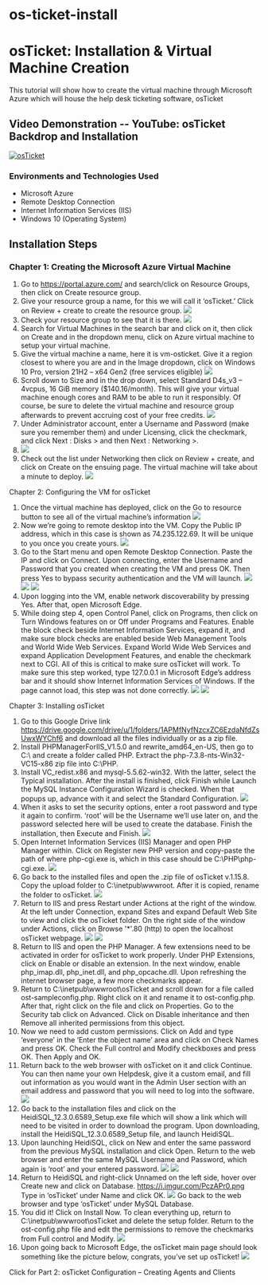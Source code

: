 # os-ticket-install

# osTicket: Installation & Virtual Machine Creation
This tutorial will show how to create the virtual machine through Microsoft Azure which will house the help desk ticketing software, osTicket

## Video Demonstration -- YouTube: osTicket Backdrop and Installation
[![osTicket](http://i.imgur.com/rnBht8B.png)](http://youtu.be/FpdC_98Ekgs)

### Environments and Technologies Used
+ Microsoft Azure
+ Remote Desktop Connection
+	Internet Information Services (IIS)
+	Windows 10 (Operating System)


## Installation Steps
### Chapter 1: Creating the Microsoft Azure Virtual Machine
1.	Go to https://portal.azure.com/ and search/click on Resource Groups, then click on Create resource group.
2.	Give your resource group a name, for this we will call it ‘osTicket.’ Click on Review + create to create the resource group. ![](https://i.imgur.com/RS42CI5.png)
3.	Check your resource group to see that it is there. ![](https://i.imgur.com/prG54jp.png)
4.	Search for Virtual Machines in the search bar and click on it, then click on Create and in the dropdown menu, click on Azure virtual machine to setup your virtual machine.
5.	Give the virtual machine a name, here it is vm-osticket. Give it a region closest to where you are and in the Image dropdown, click on Windows 10 Pro, version 21H2 – x64 Gen2 (free services eligible) ![](https://i.imgur.com/VUsmK9w.png)
6.	Scroll down to Size and in the drop down, select Standard D4s_v3 – 4vcpus, 16 GiB memory ($140.16/month). This will give your virtual machine enough cores and RAM to be able to run it responsibly. Of course, be sure to delete the virtual machine and resource group afterwards to prevent accruing cost of your free credits. ![](https://i.imgur.com/y4F5EuX.png)
7.	Under Administrator account, enter a Username and Password (make sure you remember them) and under Licensing, click the checkmark, and click Next : Disks >  and then Next : Networking >. 
8. ![](https://i.imgur.com/ucY0LFK.png)
9.	Check out the list under Networking then click on Review + create, and click on Create on the ensuing page. The virtual machine will take about a minute to deploy. ![](https://i.imgur.com/Qdu0Lyv.png)

Chapter 2: Configuring the VM for osTicket
1.	Once the virtual machine has deployed, click on the Go to resource button to see all of the virtual machine’s information ![](https://i.imgur.com/ceogmYP.png)
2.	Now we’re going to remote desktop into the VM. Copy the Public IP address, which in this case is shown as 74.235.122.69. It will be unique to you once you create yours. ![](https://i.imgur.com/6r8J3pm.png)
3.	Go to the Start menu and open Remote Desktop Connection. Paste the IP and click on Connect. Upon connecting, enter the Username and Password that you created when creating the VM and press OK. Then press Yes to bypass security authentication and the VM will launch. ![](https://i.imgur.com/2KmcenT.png) ![](https://i.imgur.com/Xs5HkQM.png) ![](https://i.imgur.com/XY9nBAk.png)
4.	Upon logging into the VM, enable network discoverability by pressing Yes. After that, open Microsoft Edge.
5.	While doing step 4, open Control Panel, click on Programs, then click on Turn Windows features on or Off under Programs and Features. Enable the block check beside Internet Information Services, expand it, and make sure block checks are enabled beside Web Management Tools and World Wide Web Services. Expand World Wide Web Services and expand Application Development Features, and enable the checkmark next to CGI.
All of this is critical to make sure osTicket will work. To make sure this step worked, type 127.0.0.1 in Microsoft Edge’s address bar and it should show Internet Information Services of Windows. If the page cannot load, this step was not done correctly.
![](https://i.imgur.com/cWs3XoE.png) ![](https://i.imgur.com/WgH8z7U.png )

Chapter 3: Installing osTicket
1.	Go to this Google Drive link https://drive.google.com/drive/u/1/folders/1APMfNyfNzcxZC6EzdaNfdZsUwxWYChf6 and download all the files individually or as a zip file.
2.	Install PHPManagerForIIS_V1.5.0 and rewrite_amd64_en-US, then go to C:\ and create a folder called PHP. Extract the php-7.3.8-nts-Win32-VC15-x86 zip file into C:\PHP.
3.	Install VC_redist.x86 and mysql-5.5.62-win32. With the latter, select the Typical installation. After the install is finished, click Finish while Launch the MySQL Instance Configuration Wizard is checked. When that popups up, advance with it and select the Standard Configuration. ![](https://i.imgur.com/vL0wv4R.png)
4.	When it asks to set the security options, enter a root password and type it again to confirm. ‘root’ will be the Username we’ll use later on, and the password selected here will be used to create the database. Finish the installation, then Execute and Finish. ![](https://i.imgur.com/WB0vc15.png)
5.	Open Internet Information Services (IIS) Manager and open PHP Manager within. Click on Register new PHP version and copy-paste the path of where php-cgi.exe is, which in this case should be C:\PHP\php-cgi.exe. ![](https://i.imgur.com/pybLKhh.png)
6.	Go back to the installed files and open the .zip file of osTicket v.1.15.8. Copy the upload folder to C:\inetpub\wwwroot. After it is copied, rename the folder to osTicket. ![](https://i.imgur.com/YBVY6Qi.png)
7.	Return to IIS and press Restart under Actions at the right of the window. At the left under Connection, expand Sites and expand Default Web Site to view and click the osTicket folder. On the right side of the window under Actions, click on Browse '\*'.80 (http) to open the localhost osTicket webpage. ![](https://i.imgur.com/2tHXfz8.png) ![](https://i.imgur.com/DVUpSoP.png)
8.	Return to IIS and open the PHP Manager. A few extensions need to be activated in order for osTicket to work properly. Under PHP Extensions, click on Enable or disable an extension. In the next window, enable php_imap.dll, php_inet.dll, and php_opcache.dll. Upon refreshing the internet browser page, a few more checkmarks appear.
9.	Return to C:\inetpub\wwwroot\osTicket and scroll down for a file called ost-sampleconfig.php. Right click on it and rename it to ost-config.php. After that, right click on the file and click on Properties. Go to the Security tab click on Advanced. Click on Disable inheritance and then Remove all inherited permissions from this object.
10.	Now we need to add custom permissions. Click on Add and type ‘everyone’ in the ‘Enter the object name’ area and click on Check Names and press OK. Check the Full control and Modify checkboxes and press OK. Then Apply and OK.
11.	Return back to the web browser with osTicket on it and click Continue. You can then name your own Helpdesk, give it a custom email, and fill out information as you would want in the Admin User section with an email address and password that you will need to log into the software. ![](https://i.imgur.com/M2F2pRV.png)
12.	Go back to the installation files and click on the HeidiSQL_12.3.0.6589_Setup.exe file which will show a link which will need to be visited in order to download the program. Upon downloading, install the HeidiSQL_12.3.0.6589_Setup file, and launch HeidiSQL.
13.	Upon launching HeidiSQL, click on New and enter the same password from the previous MySQL installation and click Open. Return to the web browser and enter the same MySQL Username and Password, which again is ‘root’ and your entered password. ![](https://i.imgur.com/LWZipba.png) ![](https://i.imgur.com/1WnetbU.png)
14.	Return to HeidiSQL and right-click Unnamed on the left side, hover over Create new and click on Database. https://i.imgur.com/PczAPr0.png Type in ‘osTicket’ under Name and click OK. 
![](https://i.imgur.com/UgfOm2k.png)
Go back to the web browser and type ‘osTicket’ under MySQL Database.
15.	You did it! Click on Install Now. To clean everything up, return to C:\inetpub\wwwroot\osTicket and delete the setup folder. Return to the ost-config.php file and edit the permissions to remove the checkmarks from Full control and Modify. ![](https://i.imgur.com/UypVMRq.png)
16.	Upon going back to Microsoft Edge, the osTicket main page should look something like the picture below, congrats, you’ve set up osTicket! ![](https://i.imgur.com/AF6VwUs.png)


Click for Part 2: osTicket Configuration – Creating Agents and Clients
